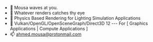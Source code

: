 - 👋 Mousa waves at you.
- 👀 Whatever renders catches thy eye
- 🌱 Physics Based Rendering for Lighting Simulation Applications
- 💞️ Vulkan/OpenGL/OpenSceneGraph/Direct3D 12 --- For [ Graphics Applications | Compute Applications ]
- 📫 ahmed.mousa@protonmail.com

<!---
aaMOUSA/aaMOUSA is a ✨ special ✨ repository because its `README.md` (this file) appears on your GitHub profile.
You can click the Preview link to take a look at your changes.
--->
